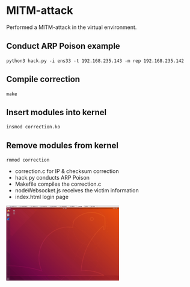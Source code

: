 # MITM-attack

Performed a MITM-attack in the virtual environment.

## Conduct ARP Poison example

    python3 hack.py -i ens33 -t 192.168.235.143 -m rep 192.168.235.142

## Compile correction

    make

## Insert modules into kernel

    insmod correction.ko

## Remove modules from kernel

    rmmod correction


* correction.c for IP & checksum correction
* hack.py conducts ARP Poison
* Makefile compiles the correction.c
* nodeWebsocket.js receives the victim information
* index.html login page

<img src="Animation.gif" width="300" height="200" />